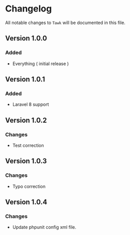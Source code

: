 # Changelog

All notable changes to `Tawk` will be documented in this file.

## Version 1.0.0

### Added
- Everything ( initial release )

## Version 1.0.1

### Added
- Laravel 8 support

## Version 1.0.2

### Changes
- Test correction

## Version 1.0.3

### Changes
- Typo correction

## Version 1.0.4

### Changes
- Update phpunit config xml file.
